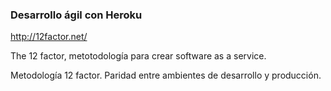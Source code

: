 ### Desarrollo ágil con Heroku
http://12factor.net/

The 12 factor, metotodología para crear software as a service.

Metodología 12 factor.
Paridad entre ambientes de desarrollo y producción.

